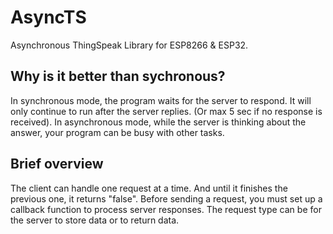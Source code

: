 # AsyncTS

Asynchronous ThingSpeak Library for ESP8266 &amp; ESP32.

## Why is it better than sychronous?

In synchronous mode, the program waits for the server to respond. It will only continue to run after the server replies. (Or max 5 sec if no response is received).
In asynchronous mode, while the server is thinking about the answer, your program can be busy with other tasks.

## Brief overview

The client can handle one request at a time. And until it finishes the previous one, it returns "false". Before sending a request, you must set up a callback function to process server responses. The request type can be for the server to store data or to return data. 